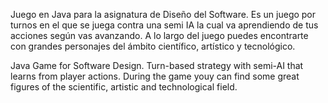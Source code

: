 Juego en Java para la asignatura de Diseño del Software.
Es un juego por turnos en el que se juega contra una semi IA la cual va aprendiendo de tus acciones según vas avanzando.
A lo largo del juego puedes encontrarte con grandes personajes del ámbito científico, artístico y tecnológico.

Java Game for Software Design.
Turn-based strategy with semi-AI that learns from player actions.
During the game youy can find some great figures of the scientific, artistic and technological field.

